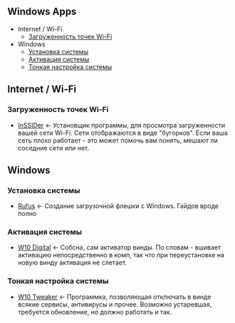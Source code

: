 ## Windows Apps
 - Internet / Wi-Fi
   - [Загруженность точек Wi-Fi](https://github.com/Pocket-Deer/abuseful/blob/master/systems/windows.md#загруженность-точек-Wi-Fi)
 - Windows
   - [Установка системы](https://github.com/Pocket-Deer/abuseful/blob/master/systems/windows.md#установка-системы)
   - [Активация системы](https://github.com/Pocket-Deer/abuseful/blob/master/systems/windows.md#активация-системы)
   - [Тонкая настройка системы](https://github.com/Pocket-Deer/abuseful/blob/master/systems/windows.md#тонкая-настройка-системы)

## Internet / Wi-Fi
### Загруженность точек Wi-Fi
- [InSSIDer](http://51.15.37.148/files/windowsapps/inSSIDer-installer.msi) <- Установщик программы, для просмотра загруженности вашей сети Wi-Fi. Сети отображаются в виде "бугорков". Если ваша сеть плохо работает - это может помочь вам понять, мешают ли соседние сети или нет.

## Windows
### Установка системы
- [Rufus](https://rufus.ie) <- Создание загрузочной флешки с Windows. Гайдов вроде полно
### Активация системы
- [W10 Digital](http://51.15.37.148/files/windowsapps/W10_Activator.zip) <- Собсна, сам активатор винды. По словам - вшивает активацию непосредственно в комп, так что при переустановке на новую винду активация не слетает.
### Тонкая настройка системы
- [W10 Tweaker](http://51.15.37.148/files/windowsapps/W10_Tweaker.exe) <- Программка, позволяющая отключать в винде всякие сервисы, антивирусы и прочее. Возможно устаревшая, требуется обновление, но должно работать и так.
